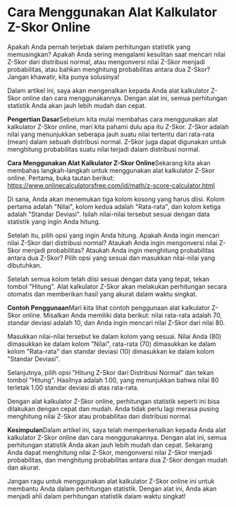 Cara Menggunakan Alat Kalkulator Z-Skor Online
==============================================

Apakah Anda pernah terjebak dalam perhitungan statistik yang memusingkan? Apakah Anda sering mengalami kesulitan saat mencari nilai Z-Skor dari distribusi normal, atau mengonversi nilai Z-Skor menjadi probabilitas, atau bahkan menghitung probabilitas antara dua Z-Skor? Jangan khawatir, kita punya solusinya!

Dalam artikel ini, saya akan mengenalkan kepada Anda alat kalkulator Z-Skor online dan cara menggunakannya. Dengan alat ini, semua perhitungan statistik Anda akan jauh lebih mudah dan cepat.

**Pengertian Dasar**Sebelum kita mulai membahas cara menggunakan alat kalkulator Z-Skor online, mari kita pahami dulu apa itu Z-Skor. Z-Skor adalah nilai yang menunjukkan seberapa jauh suatu nilai tertentu dari rata-rata (mean) dalam sebuah distribusi normal. Z-Skor juga dapat digunakan untuk menghitung probabilitas suatu nilai terjadi dalam distribusi normal.

**Cara Menggunakan Alat Kalkulator Z-Skor Online**Sekarang kita akan membahas langkah-langkah untuk menggunakan alat kalkulator Z-Skor online. Pertama, buka tautan berikut: <https://www.onlinecalculatorsfree.com/id/math/z-score-calculator.html>

Di sana, Anda akan menemukan tiga kolom kosong yang harus diisi. Kolom pertama adalah "Nilai", kolom kedua adalah "Rata-rata", dan kolom ketiga adalah "Standar Deviasi". Isilah nilai-nilai tersebut sesuai dengan data statistik yang ingin Anda hitung.

Setelah itu, pilih opsi yang ingin Anda hitung. Apakah Anda ingin mencari nilai Z-Skor dari distribusi normal? Ataukah Anda ingin mengonversi nilai Z-Skor menjadi probabilitas? Ataukah Anda ingin menghitung probabilitas antara dua Z-Skor? Pilih opsi yang sesuai dan masukkan nilai-nilai yang dibutuhkan.

Setelah semua kolom telah diisi sesuai dengan data yang tepat, tekan tombol "Hitung". Alat kalkulator Z-Skor akan melakukan perhitungan secara otomatis dan memberikan hasil yang akurat dalam waktu singkat.

**Contoh Penggunaan**Mari kita lihat contoh penggunaan alat kalkulator Z-Skor online. Misalkan Anda memiliki data berikut: nilai rata-rata adalah 70, standar deviasi adalah 10, dan Anda ingin mencari nilai Z-Skor dari nilai 80.

Masukkan nilai-nilai tersebut ke dalam kolom yang sesuai. Nilai Anda (80) dimasukkan ke dalam kolom "Nilai", rata-rata (70) dimasukkan ke dalam kolom "Rata-rata" dan standar deviasi (10) dimasukkan ke dalam kolom "Standar Deviasi".

Selanjutnya, pilih opsi "Hitung Z-Skor dari Distribusi Normal" dan tekan tombol "Hitung". Hasilnya adalah 1.00, yang menunjukkan bahwa nilai 80 terletak 1.00 standar deviasi di atas rata-rata.

Dengan alat kalkulator Z-Skor online, perhitungan statistik seperti ini bisa dilakukan dengan cepat dan mudah. Anda tidak perlu lagi merasa pusing menghitung nilai Z-Skor atau probabilitas dari distribusi normal.

**Kesimpulan**Dalam artikel ini, saya telah memperkenalkan kepada Anda alat kalkulator Z-Skor online dan cara menggunakannya. Dengan alat ini, semua perhitungan statistik Anda akan jauh lebih mudah dan cepat. Sekarang Anda dapat menghitung nilai Z-Skor, mengonversi nilai Z-Skor menjadi probabilitas, dan menghitung probabilitas antara dua Z-Skor dengan mudah dan akurat.

Jangan ragu untuk menggunakan alat kalkulator Z-Skor online ini untuk membantu Anda dalam perhitungan statistik. Dengan alat ini, Anda akan menjadi ahli dalam perhitungan statistik dalam waktu singkat!